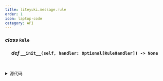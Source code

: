 ```yaml
---
title: liteyuki.message.rule
order: 1
icon: laptop-code
category: API
---
```


### ***class*** `Rule`



### &emsp; ***def*** `__init__(self, handler: Optional[RuleHandler]) -> None`

&emsp;

<details>
<summary>源代码</summary>

```python
def __init__(self, handler: Optional[RuleHandler]=None):
    self.handler = handler
```
</details>

